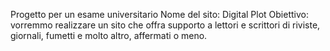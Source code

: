 Progetto per un esame universitario
Nome del sito: Digital Plot
Obiettivo: vorremmo realizzare un sito che offra supporto a lettori e scrittori di riviste, giornali, fumetti e molto altro, affermati o meno.
